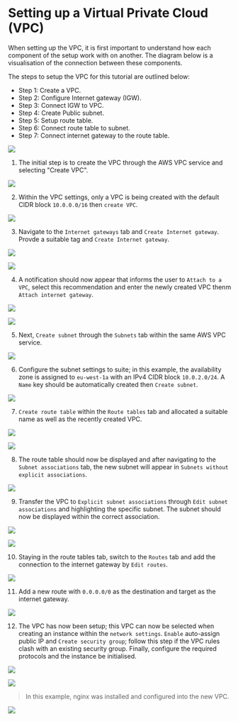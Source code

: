 # Setting up a Virtual Private Cloud (VPC)

When setting up the VPC, it is first important to understand how each component of the setup work with on another. The diagram below is a visualisation of the connection between these components. 

The steps to setup the VPC for this tutorial are outlined below:

- Step 1: Create a VPC.
- Step 2: Configure Internet gateway (IGW).
- Step 3: Connect IGW to VPC.
- Step 4: Create Public subnet.
- Step 5: Setup route table.
- Step 6: Connect route table to subnet.
- Step 7: Connect internet gateway to the route table.

![](vpc/vpc.PNG)

1. The initial step is to create the VPC through the AWS VPC service and selecting "Create VPC".

![](vpc/1-create.PNG)

2. Within the VPC settings, only a VPC is being created with the default CIDR block `10.0.0.0/16` then `create VPC`.

![](vpc/2-vpc.PNG)

3. Navigate to the `Internet gateways` tab and `Create Internet gateway`. Provde a suitable tag and `Create Internet gateway`.

![](vpc/3.PNG)

![](vpc/4.PNG)

4. A notification should now appear that informs the user to `Attach to a VPC`, select this recommendation and enter the newly created VPC thenm `Attach internet gateway`.

![](vpc/5.PNG)

![](vpc/6.PNG)

5. Next, `Create subnet` through the `Subnets` tab within the same AWS VPC service.

![](vpc/7.PNG)

6. Configure the subnet settings to suite; in this example, the availability zone is assigned to `eu-west-1a` with an IPv4 CIDR block `10.0.2.0/24`. A `Name` key should be automatically created then `Create subnet`.

![](vpc/8.PNG)

7. `Create route table` within the `Route tables` tab and allocated a suitable name as well as the recently created VPC.

![](vpc/9.PNG)

![](vpc/10.PNG)

8. The route table should now be displayed and after navigating to the `Subnet associations` tab, the new subnet will appear in `Subnets without explicit associations`.

![](vpc/11.PNG)

9. Transfer the VPC to `Explicit subnet associations` through `Edit subnet associations` and highlighting the specific subnet. The subnet should now be displayed within the correct association.

![](vpc/12.PNG)

![](vpc/13.PNG)

10. Staying in the route tables tab, switch to the `Routes` tab and add the connection to the internet gateway by `Edit routes`.

![](vpc/14.PNG)

11. Add a new route with `0.0.0.0/0` as the destination and target as the internet gateway.

![](vpc/15.PNG)

12. The VPC has now been setup; this VPC can now be selected when creating an instance within the `network settings`. `Enable` auto-assign public IP and `Create security group`; follow this step if the VPC rules clash with an existing security group. Finally, configure the required protocols and the instance be initialised.

![](vpc/16.PNG)

![](vpc/17.PNG)

 >In this example, nginx was installed and configured into the new VPC.

![](vpc/18.PNG)